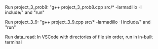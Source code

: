 Run project_3_prob8: 
"g++ project_3_prob8.cpp src/* -larmadillo -I include/" and "run"

Run project_3_9: 
"g++ project_3_9.cpp src/* -larmadillo -I include/" and "run"

Run data_read:
In VSCode with directories of file sin order, run in in-built terminal

